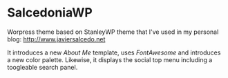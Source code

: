 # SalcedoniaWP
Worpress theme based on StanleyWP theme that I've used in my personal blog: http://www.javiersalcedo.net

It introduces a new *About Me* template, uses *FontAwesome* and introduces a new color palette.
Likewise, it displays the social top menu including a toogleable search panel. 
